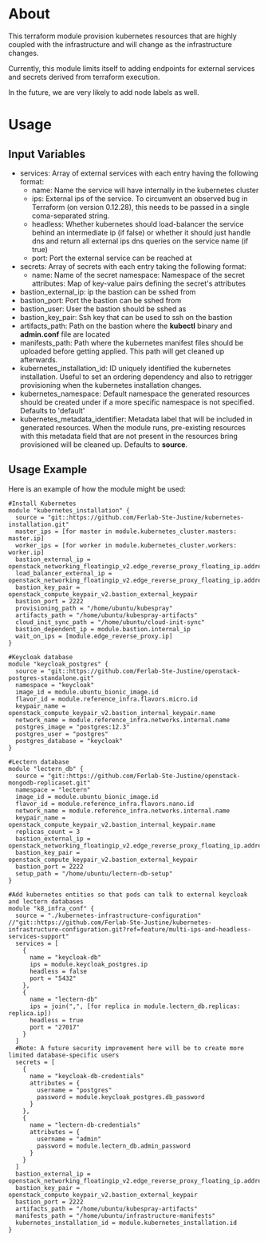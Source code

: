 # About

This terraform module provision kubernetes resources that are highly coupled with the infrastructure and will change as the infrastructure changes.

Currently, this module limits itself to adding endpoints for external services and secrets derived from terraform execution.

In the future, we are very likely to add node labels as well.

# Usage

## Input Variables

- services: Array of external services with each entry having the following format:
  - name: Name the service will have internally in the kubernetes cluster
  - ips: External ips of the service. To circumvent an observed bug in Terraform (on version 0.12.28), this needs to be passed in a single coma-separated string.
  - headless: Whether kubernetes should load-balancer the service behind an intermediate ip (if false) or whether it should just handle dns and return all external ips dns queries on the service name (if true)
  - port: Port the external service can be reached at
- secrets: Array of secrets with each entry taking the following format:
  - name: Name of the secret
    namespace: Namespace of the secret
    attributes: Map of key-value pairs defining the secret's attributes
- bastion_external_ip: ip the bastion can be sshed from
- bastion_port: Port the bastion can be sshed from
- bastion_user: User the bastion should be sshed as
- bastion_key_pair: Ssh key that can be used to ssh on the bastion
- artifacts_path: Path on the bastion where the **kubectl** binary and **admin.conf** file are located
- manifests_path: Path where the kubernetes manifest files should be uploaded before getting applied. This path will get cleaned up afterwards.
- kubernetes_installation_id: ID uniquely identified the kubernetes installation. Useful to set an ordering dependency and also to retrigger provisioning when the kubernetes installation changes.
- kubernetes_namespace: Default namespace the generated resources should be created under if a more specific namespace is not specified. Defaults to 'default'
- kubernetes_metadata_identifier: Metadata label that will be included in generated resources. When the module runs, pre-existing resources with this metadata field that are not present in the resources bring provisioned will be cleaned up. Defaults to **source**.

## Usage Example

Here is an example of how the module might be used:

```
#Install Kubernetes
module "kubernetes_installation" {
  source = "git::https://github.com/Ferlab-Ste-Justine/kubernetes-installation.git"
  master_ips = [for master in module.kubernetes_cluster.masters: master.ip]
  worker_ips = [for worker in module.kubernetes_cluster.workers: worker.ip]
  bastion_external_ip = openstack_networking_floatingip_v2.edge_reverse_proxy_floating_ip.address
  load_balancer_external_ip = openstack_networking_floatingip_v2.edge_reverse_proxy_floating_ip.address
  bastion_key_pair = openstack_compute_keypair_v2.bastion_external_keypair
  bastion_port = 2222
  provisioning_path = "/home/ubuntu/kubespray"
  artifacts_path = "/home/ubuntu/kubespray-artifacts"
  cloud_init_sync_path = "/home/ubuntu/cloud-init-sync"
  bastion_dependent_ip = module.bastion.internal_ip
  wait_on_ips = [module.edge_reverse_proxy.ip]
}

#Keycloak database
module "keycloak_postgres" {
  source = "git::https://github.com/Ferlab-Ste-Justine/openstack-postgres-standalone.git"
  namespace = "keycloak"
  image_id = module.ubuntu_bionic_image.id
  flavor_id = module.reference_infra.flavors.micro.id
  keypair_name = openstack_compute_keypair_v2.bastion_internal_keypair.name
  network_name = module.reference_infra.networks.internal.name
  postgres_image = "postgres:12.3"
  postgres_user = "postgres"
  postgres_database = "keycloak"
}

#Lectern database
module "lectern_db" {
  source = "git::https://github.com/Ferlab-Ste-Justine/openstack-mongodb-replicaset.git"
  namespace = "lectern"
  image_id = module.ubuntu_bionic_image.id
  flavor_id = module.reference_infra.flavors.nano.id
  network_name = module.reference_infra.networks.internal.name
  keypair_name = openstack_compute_keypair_v2.bastion_internal_keypair.name
  replicas_count = 3
  bastion_external_ip = openstack_networking_floatingip_v2.edge_reverse_proxy_floating_ip.address
  bastion_key_pair = openstack_compute_keypair_v2.bastion_external_keypair
  bastion_port = 2222
  setup_path = "/home/ubuntu/lectern-db-setup"
}

#Add kubernetes entities so that pods can talk to external keycloak and lectern databases
module "k8_infra_conf" {
  source = "./kubernetes-infrastructure-configuration" //"git::https://github.com/Ferlab-Ste-Justine/kubernetes-infrastructure-configuration.git?ref=feature/multi-ips-and-headless-services-support"
  services = [
    {
      name = "keycloak-db"
      ips = module.keycloak_postgres.ip
      headless = false
      port = "5432"
    },
    {
      name = "lectern-db"
      ips = join(",", [for replica in module.lectern_db.replicas: replica.ip])
      headless = true
      port = "27017"
    }
  ]
  #Note: A future security improvement here will be to create more limited database-specific users
  secrets = [
    {
      name = "keycloak-db-credentials"
      attributes = {
        username = "postgres"
        password = module.keycloak_postgres.db_password
      }
    },
    {
      name = "lectern-db-credentials"
      attributes = {
        username = "admin"
        password = module.lectern_db.admin_password
      }
    }
  ]
  bastion_external_ip = openstack_networking_floatingip_v2.edge_reverse_proxy_floating_ip.address
  bastion_key_pair = openstack_compute_keypair_v2.bastion_external_keypair
  bastion_port = 2222
  artifacts_path = "/home/ubuntu/kubespray-artifacts"
  manifests_path = "/home/ubuntu/infrastructure-manifests"
  kubernetes_installation_id = module.kubernetes_installation.id
}
```
